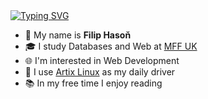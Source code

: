 
<a href="https://git.io/typing-svg">
  <img src="https://readme-typing-svg.herokuapp.com?font=Monomaniac+One&duration=100&pause=1700&color=28F71A&random=false&width=435&lines=%3E_;+" alt="Typing SVG" />
</a>

<!--
<p align="center">
  <ul>
    <li>My name is Filip Hasoň</li>
    <li>I'm studying </li>
    <li>🌐 Web Development</li>
    <li>🐧 I use Artix Linux</li>
  </ul>
  
  <img src="https://readme-typing-svg.herokuapp.com?font=Kode+Mono&pause=300&center=true&color=28F71A&repeat=true&random=false&width=435&lines=Welcome%2C+Pilgrim!;Here+be+dragons...;...and+perhaps+some+untested+code...;So+have+a+look+around!;+" alt="Typing SVG" />
</p>
  
<hr />
  <a href="https://hasonfilip.github.io">hasonfilip.github.io</a>
-->

<!--
<p align="center">
  <a href="https://hasonfilip.github.io">
    <img src="https://readme-typing-svg.herokuapp.com?font=Kode+Mono&repeat=true&duration=1&pause=5000&center=true&color=28F71A&underline=true&width=435&lines=hasonfilip.github.io" alt="Typing SVG" />
  </a>
</p>
-->

<!--
<hr />
<p align="center">
  <a href="https://github.com/hasonfilip"><img width="50%" src="https://github-readme-stats-git-masterorgs-github-readme-stats-team.vercel.app/api/top-langs/?username=hasonfilip&include_orgs=true&theme=dark&hide=cmake&layout=compact&langs_count=5&bg_color=101010&hide_title=true"></a>
</p>
-->

- 👤 My name is **Filip Hasoň**
- 🎓 I study Databases and Web at [MFF UK](https://www.mff.cuni.cz)
- 🌐 I'm interested in Web Development
- 🐧 I use [Artix Linux](https://artixlinux.org) as my daily driver
- 📚 In my free time I enjoy reading
  

